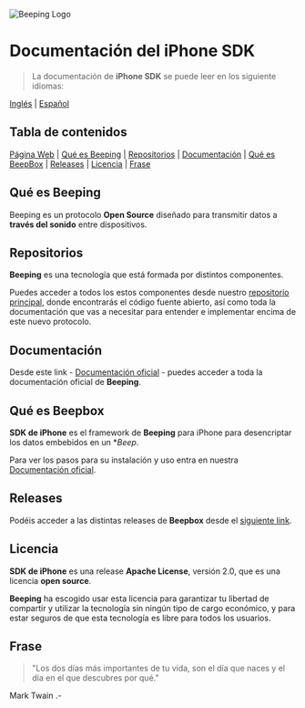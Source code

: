 ![Beeping Logo](https://beeping.io/assets/images/beeping/brand/brand48.png)

# Documentación del iPhone SDK

> La documentación de **iPhone SDK** se puede leer en los siguiente idiomas:

[Inglés](README.md) | [Español](README.es.md)

## Tabla de contenidos

[Página Web](https://beeping.io) |
[Qué es Beeping](#qué-es-beeping) |
[Repositorios](#repositorios) |
[Documentación](#documentación) |
[Qué es BeepBox](#qué-es-beepbox) |
[Releases](#releases) |
[Licencia](#licencia) |
[Frase](#frase)

## Qué es Beeping

Beeping es un protocolo **Open Source** diseñado para transmitir datos a **través del sonido** entre dispositivos.

## Repositorios

**Beeping** es una tecnología que está formada por distintos componentes.

Puedes acceder a todos los estos componentes desde nuestro [repositorio principal](https://github.com/beeping-io), donde encontrarás el código fuente abierto, así como toda la documentación que vas a necesitar para entender e implementar encima de este nuevo protocolo. 

## Documentación

Desde este link - [Documentación oficial](https://docs-es.beeping.io) - puedes acceder a toda la documentación oficial de **Beeping**.

## Qué es Beepbox

**SDK de iPhone** es el framework de **Beeping** para iPhone para desencriptar los datos embebidos en un **Beep*.

Para ver los pasos para su instalación y uso entra en nuestra [Documentación oficial](https://docs-es.beeping.io).

## Releases

Podéis acceder a las distintas releases de **Beepbox** desde el [siguiente link](https://github.com/beeping-io/beepbox/releases).

## Licencia

**SDK de iPhone** es una release **Apache License**, versión 2.0, que es una licencia **open source**.

**Beeping** ha escogido usar esta licencia para garantizar tu libertad de compartir y utilizar la tecnología sin ningún tipo de cargo económico, y para estar seguros de que esta tecnología es libre para todos los usuarios.

## Frase

> "Los dos días más importantes de tu vida, son el día que naces y el día en el que descubres por qué."

Mark Twain .-



